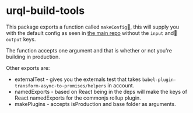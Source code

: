 # urql-build-tools

This package exports a function called `makeConfig`, this will supply you with
the default config as seen in [the main repo](https://github.com/FormidableLabs/urql/blob/master/rollup.config.js)
without the `input` and `output` keys.

The function accepts one argument and that is whether or not you're building in production.

Other exports are:

- externalTest - gives you the externals test that takes `babel-plugin-transform-async-to-promises/helpers` in account.
- namedExports - based on React being in the deps will make the keys of React namedExports for the commonjs rollup plugin.
- makePlugins - accepts isProduction and base folder as arguments.

